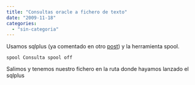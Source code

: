 ```yaml
---
title: "Consultas oracle a fichero de texto"
date: "2009-11-18"
categories: 
  - "sin-categoria"
---
```


Usamos sqlplus (ya comentado en otro [post](https://luispuente.net/2009/11/sqlplus-conexion/)) y la herramienta spool.

`spool Consulta spool off`

Salimos y tenemos nuestro fichero en la ruta donde hayamos lanzado el sqlplus
